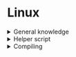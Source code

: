 # Linux

<details>
  <summary>General knowledge</summary>

# Configs
The kernel config defines what features the kernel has at build time.<br>
You can view what config you're running on your system right now by running `zcat /proc/config.gz`<br>
In the future i'll add a place for people to submit their configs to this repo.<br>

# Modules
Modules can usually be set to 3 different states:<br>
1. `[ ]` Disabled - The module will not be built or included and cannot be used later<br>
2. `[m]` Module - The module will be built but will only be loaded or used if needed<br>
3. `[*]` Baked in - The module will always be loaded<br>

Disabling features you usually don't use will reduce the time it takes to compile and reduce the size of the kernel.<br>
But it also means that you won't be able to use whatever feature you disabled at a later time without recompiling the kernel.<br>

Modules are great since you can build basically everything and only load what you need and use dynamically.<br>
However this sometimes means you have to rely on initramfs to load storage or filesystem modules.<br>

Baking in modules is usually for good critical or important modules such as storage, filesystems, framebuffer, etc..<br>
Of course baking in everything is a terrible idea as it wastes memory if you're not using something.<br>
<br>

# Sources & Forks
There are tons of forks out there, Most notably being vendor kernels and mainline forks.<br>
Vendor kernels are typically kernels provided by the OEM to be used by the specific board they provide.<br>
Those forks tend to have device specific configs that only include support for hardware relevant to that platform.<br>

Vendor kernels are sadly known to be very outdated and horrible to use,<br>
You either need an old version of gcc to compile them, Or they outright don't compile at all.<br>

Mainline forks on the otherhand are kernels for development and testing patches before they are sent to mainline.<br>
These kernels tend to use more or less the latest version of linux available at the time.<br>
</details>

<details>
  <summary>Helper script</summary>
<br>

# Helper script
Linux compilation is sometimes tedious or annoying, So i wrote a [helper script](../scripts/kbuild.sh) to streamline a bit of that workflow.<br>

### Functions:
* build - builds the kernel
* dtb - only compiles/recompiles device trees (In case you made changes)
* cfg - if no argument is specified it will list available kernel configs (eg: defconfig) otherwise it will load the specified config
* config - shows a configuration menu
* generate - generates the necessary files for installation
* install - installs the kernel
* update - updates the kernel repository
* patch - applies a patch from a mailing list
* clean - cleans the build
<br>

### Features:
* automatic cross compilation - You need to run `kbuild.sh clean` if you start compiling on one arch and continue on another
* native optimizations - There are some compile flags that are specific to some architectures
* device profiles - Builds are separated into their own folder allowing you to build different kernels for different devices from the same repository

> **Note**<br>
> When creating a profile the native optimizations will use what's appropriate for the machine running the command.<br>
> So generate device_profile on the target machine and copy it to the compiler machine.

> **Note**<br>
> When generating the kernel files it will copy everything you need to /tmp/kernel. (Device tree support will come soon)<br>
> You can then copy those files to your target device.
</details>

<details>
  <summary>Compiling</summary>

# Compiling

1. Start by downloading or cloning a kernel.<br>
`git clone --depth 1 https://git.kernel.org/pub/scm/linux/kernel/git/torvalds/linux.git`<br>

2. Navigate to the kernel directory.<br>
`cd linux`

3. Generate __device_profile__ by running.<br>
`kbuild.sh`

4. List and select a config.<br>
`kbuild.sh cfg` then `kbuild.sh cfg yourconfig` (eg. defconfig)<br>

5. (Optional) Customize the kernel.<br>
`kbuild.sh config`

6. Compile the kernel.<br>
`kbuild.sh build`

7. Generate necessary files.<br>
`kbuild.sh generate`

8. (Optional) Install to the current running system.<br>
`kbuild.sh`
<br>
</details>

